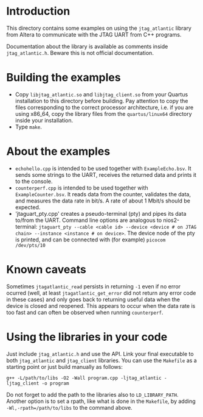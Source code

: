 Introduction
=============

This directory contains some examples on using the `jtag_atlantic` library from Altera to communicate with the JTAG UART from C++ programs.

Documentation about the library is available as comments inside `jtag_atlantic.h`. Beware this is not official documentation.

Building the examples
=====================

* Copy `libjtag_atlantic.so` and `libjtag_client.so` from your Quartus installation to this directory before building. Pay attention to copy the files corresponding to the correct processor architecture, i.e. if you are using x86\_64, copy the library files from the `quartus/linux64` directory inside your installation.
* Type `make`.

About the examples
==================

* `echohello.cpp` is intended to be used together with `ExampleEcho.bsv`. It sends some strings to the UART, receives the returned data and prints it to the console.
* `counterperf.cpp` is intended to be used together with `ExampleCounter.bsv`. It reads data from the counter, validates the data, and measures the data rate in bit/s. A rate of about 1 Mbit/s should be expected.
* 'jtaguart_pty.cpp' creates a pseudo-terminal (pty) and pipes its data to/from the UART.  Command line options are analogous to nios2-terminal: `jtaguart_pty --cable <cable id> --device <device # on JTAG chain> --instance <instance # on device>`.  The device node of the pty is printed, and can be connected with (for example) `picocom /dev/pts/10`

Known caveats
=============

Sometimes `jtagatlantic_read` persists in returning `-1` even if no error ocurred (well, at least `jtagatlantic_get_error` did not return any error code in these cases) and only goes back to returning useful data when the device is closed and reopened. This appears to occur when the data rate is too fast and can often be observed when running `counterperf`.

Using the libraries in your code
================================

Just include `jtag_atlantic.h` and use the API. Link your final executable to both `jtag_atlantic` and `jtag_client` libraries. You can use the `Makefile` as a starting point or just build manually as follows:

    g++ -L/path/to/libs -O2 -Wall program.cpp -ljtag_atlantic -ljtag_client -o program

Do not forget to add the path to the libraries also to `LD_LIBRARY_PATH`. Another option is to set a rpath, like what is done in the `Makefile`, by adding `-Wl,-rpath=/path/to/libs` to the command above.

